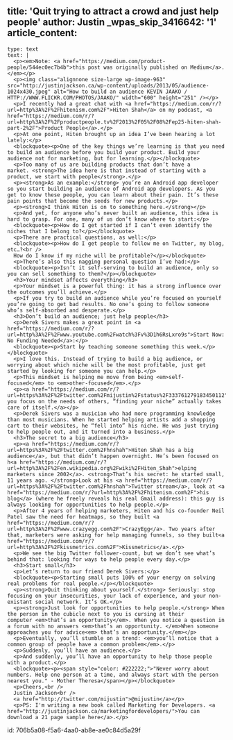 title: 'Quit trying to attract a crowd and just help people'
author: Justin
_wpas_skip_3416642: '1'
article_content:
  -
    type: text
    text: |
      <p><em>Note: <a href="https://medium.com/product-people/544ec0ec7b4b">this post was originally published on Medium</a>.</em></p>
      <p><img class="alignnone size-large wp-image-963" src="http://justinjackson.ca/wp-content/uploads/2013/05/audience-1024x430.jpeg" alt="How to build an audience KEVIN JAAKO / HTTP://WWW.FLICKR.COM/PHOTOS/JAAKO/" width="600" height="251" /></p>
      <p>I recently had a great chat with <a href="https://medium.com/r/?url=http%3A%2F%2Fhitenism.com%2F">Hiten Shah</a> on my podcast, <a href="https://medium.com/r/?url=http%3A%2F%2Fproductpeople.tv%2F2013%2F05%2F08%2Fep25-hiten-shah-part-2%2F">Product People</a>.</p>
      <p>At one point, Hiten brought up an idea I’ve been hearing a lot lately:</p>
      <blockquote><p>One of the key things we’re learning is that you need to build an audience before you build your product. Build your audience not for marketing, but for learning.</p></blockquote>
      <p>Too many of us are building products that don’t have a market. <strong>The idea here is that instead of starting with a product, we start with people</strong>.</p>
      <p><strong>As an example:</strong> you’re an Android app developer so you start building an audience of Android app developers. As you get to know these people, you can learn about their pain. It’s these pain points that become the seeds for new products.</p>
      <p><strong>I think Hiten is on to something here.</strong></p>
      <p>And yet, for anyone who’s never built an audience, this idea is hard to grasp. For one, many of us don’t know where to start:</p>
      <blockquote><p>How do I get started if I can’t even identify the niches that I belong to?</p></blockquote>
      <p>There are practical questions, as well:</p>
      <blockquote><p>How do I get people to follow me on Twitter, my blog, etc…?<br />
      How do I know if my niche will be profitable?</p></blockquote>
      <p>There’s also this nagging personal question I’ve had:</p>
      <blockquote><p>Isn’t it self-serving to build an audience, only so you can sell something to them?</p></blockquote>
      <h3>Your mindset affects everything</h3>
      <p>Your mindset is a powerful thing: it has a strong influence over the outcomes you’ll achieve.</p>
      <p>If you try to build an audience while you’re focused on yourself you’re going to get bad results. No one’s going to follow someone who’s self-absorbed and desperate.</p>
      <h3>Don’t build an audience; just help people</h3>
      <p>Derek Sivers makes a great point in <a href="https://medium.com/r/?url=http%3A%2F%2Fwww.youtube.com%2Fwatch%3Fv%3D1h6RsLxro9s">Start Now: No Funding Needed</a>:</p>
      <blockquote><p>Start by teaching someone something this week.</p></blockquote>
      <p>I love this. Instead of trying to build a big audience, or worrying about which niche will be the most profitable, just get started by looking for someone you can help.</p>
      <p>This mindset is helping me move from being <em>self-focused</em> to <em>other-focused</em>.</p>
      <p><a href="https://medium.com/r/?url=https%3A%2F%2Ftwitter.com%2Fmijustin%2Fstatus%2F333761279183450112">When you focus on the needs of others, “finding your niche” actually takes care of itself.</a></p>
      <p>Derek Sivers was a musician who had more programming knowledge than most musicians. When he started helping artists add a shopping cart to their websites, he “fell into” his niche. He was just trying to help people out, and it turned into a business.</p>
      <h3>The secret to a big audience</h3>
      <p><a href="https://medium.com/r/?url=https%3A%2F%2Ftwitter.com%2Fhnshah">Hiten Shah has a big audience</a>, but that didn’t happen overnight. He’s been focused on h<a href="https://medium.com/r/?url=http%3A%2F%2Fen.wikipedia.org%2Fwiki%2FHiten_Shah">elping marketers since 2002</a>. <strong>That’s his secret: he started small, 11 years ago. </strong>Look at his <a href="https://medium.com/r/?url=https%3A%2F%2Ftwitter.com%2Fhnshah">Twitter stream</a>, look at <a href="https://medium.com/r/?url=http%3A%2F%2Fhitenism.com%2F">his blog</a> (where he freely reveals his real Gmail address): this guy is always looking for opportunities to help people.</p>
      <p>After 4 years of helping marketers, Hiten and his co-founder Neil Patel saw the need for heatmaps, so they built <a href="https://medium.com/r/?url=http%3A%2F%2Fwww.crazyegg.com%2F">CrazyEgg</a>. Two years after that, marketers were asking for help managing funnels, so they built<a href="https://medium.com/r/?url=http%3A%2F%2Fkissmetrics.com%2F">Kissmetrics</a>.</p>
      <p>We see the big Twitter follower-count, but we don’t see what’s behind that: looking for ways to help people every day.</p>
      <h3>Start small</h3>
      <p>Let’s return to our friend Derek Sivers:</p>
      <blockquote><p>Starting small puts 100% of your energy on solving real problems for real people.</p></blockquote>
      <p><strong>Quit thinking about yourself.</strong> Seriously: stop focusing on your insecurities, your lack of experience, and your non-existant social network. It’s OK.</p>
      <p><strong>Just look for opportunities to help people.</strong> When the person in the cubicle next to you is cursing at their computer <em>that’s an opportunity</em>. When you notice a question in a forum with no answers <em>that’s an opportunity. </em>When someone approaches you for advice<em> that’s an opportunity.</em></p>
      <p>Eventually, you’ll stumble on a trend: <em>you’ll notice that a common group of people have a common problem</em>.</p>
      <p>Suddenly, you’ll have an audience.</p>
      <p>And suddenly, you’ll have an opportunity to help those people with a product.</p>
      <blockquote><p><span style="color: #222222;">"Never worry about numbers. Help one person at a time, and always start with the person nearest you." - Mother Theresa</span></p></blockquote>
      <p>Cheers,<br />
      Justin Jackson<br />
      <a href="http://twitter.com/mijustin">@mijustin</a></p>
      <p>PS: I'm writing a new book called Marketing for Developers. <a href="http://justinjackson.ca/marketingfordevelopers/">You can download a 21 page sample here</a>.</p>
      
id: 706b5a08-f5a6-4aa0-ab8e-ae0c84d5a29f
